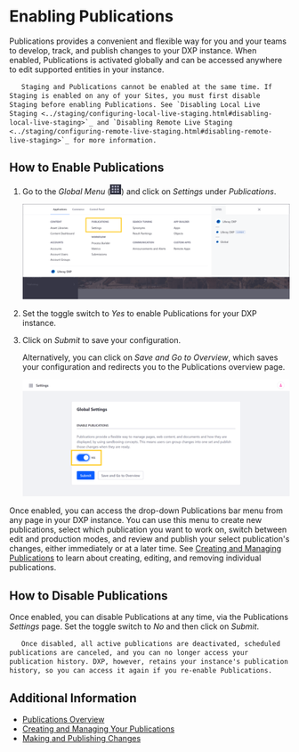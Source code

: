 # Enabling Publications

Publications provides a convenient and flexible way for you and your teams to develop, track, and publish changes to your DXP instance. When enabled, Publications is activated globally and can be accessed anywhere to edit supported entities in your instance.

```important::
   Staging and Publications cannot be enabled at the same time. If Staging is enabled on any of your Sites, you must first disable Staging before enabling Publications. See `Disabling Local Live Staging <../staging/configuring-local-live-staging.html#disabling-local-live-staging>`_ and `Disabling Remote Live Staging <../staging/configuring-remote-live-staging.html#disabling-remote-live-staging>`_ for more information.
```

## How to Enable Publications

1. Go to the _Global Menu_ (![Global Menu](../../../images/icon-applications-menu.png)) and click on _Settings_ under _Publications_.

    ![In the Global Menu, click on Settings under Publications.](./enabling-publications/images/01.png)

1. Set the toggle switch to _Yes_ to enable Publications for your DXP instance.

1. Click on _Submit_ to save your configuration.

    Alternatively, you can click on _Save and Go to Overview_, which saves your configuration and redirects you to the Publications overview page.

    ![Set the Toggle to Yes and click on Submit or Save and Go to Overview.](./enabling-publications/images/02.png)

Once enabled, you can access the drop-down Publications bar menu from any page in your DXP instance. You can use this menu to create new publications, select which publication you want to work on, switch between edit and production modes, and review and publish your select publication's changes, either immediately or at a later time. See [Creating and Managing Publications](./creating-and-managing-publications.md) to learn about creating, editing, and removing individual publications.

## How to Disable Publications

Once enabled, you can disable Publications at any time, via the Publications _Settings_ page. Set the toggle switch to _No_ and then click on _Submit_.

```important::
   Once disabled, all active publications are deactivated, scheduled publications are canceled, and you can no longer access your publication history. DXP, however, retains your instance's publication history, so you can access it again if you re-enable Publications.
```

## Additional Information

-   [Publications Overview](./publications-overview.md)
-   [Creating and Managing Your Publications](./creating-and-managing-your-publications.md)
-   [Making and Publishing Changes](./making-and-publishing-changes.md)
